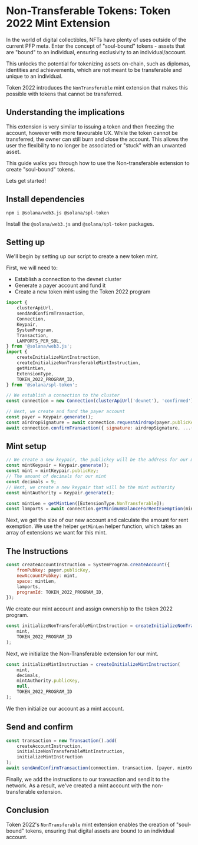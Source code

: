 # Non-Transferable Tokens: Token 2022 Mint Extension

In the world of digital collectibles, NFTs have plenty of uses outside of the current PFP meta. Enter the concept of "soul-bound" tokens - assets that are "bound" to an individual, ensuring exclusivity to an individual/account.

This unlocks the potential for tokenizing assets on-chain, such as diplomas, identities and achievements, which are not meant to be transferable and unique to an individual.

Token 2022 introduces the `NonTransferable` mint extension that makes this possible with tokens that cannot be transferred.

## Understanding the implications

This extension is very similar to issuing a token and then freezing the account, however with more favourable UX. While the token cannot be transferred, the owner can still burn and close the account. This allows the user the flexibility to no longer be associated or "stuck" with an unwanted asset.

This guide walks you through how to use the Non-transferable extension to create "soul-bound" tokens.

Lets get started!

## Install dependencies

```shell
npm i @solana/web3.js @solana/spl-token
```

Install the `@solana/web3.js` and `@solana/spl-token` packages.

## Setting up

We'll begin by setting up our script to create a new token mint.

First, we will need to:

- Establish a connection to the devnet cluster
- Generate a payer account and fund it
- Create a new token mint using the Token 2022 program

```javascript
import {
    clusterApiUrl,
    sendAndConfirmTransaction,
    Connection,
    Keypair,
    SystemProgram,
    Transaction,
    LAMPORTS_PER_SOL,
} from '@solana/web3.js';
import {
    createInitializeMintInstruction,
    createInitializeNonTransferableMintInstruction,
    getMintLen,
    ExtensionType,
    TOKEN_2022_PROGRAM_ID,
} from '@solana/spl-token';

// We establish a connection to the cluster
const connection = new Connection(clusterApiUrl('devnet'), 'confirmed');

// Next, we create and fund the payer account
const payer = Keypair.generate();
const airdropSignature = await connection.requestAirdrop(payer.publicKey, 2 * LAMPORTS_PER_SOL);
await connection.confirmTransaction({ signature: airdropSignature, ...(await connection.getLatestBlockhash()) });
```

## Mint setup

```javascript
// We create a new keypair, the publickey will be the address for our mint
const mintKeypair = Keypair.generate();
const mint = mintKeypair.publicKey;
// The amount of decimals for our mint
const decimals = 9;
// Next, we create a new keypair that will be the mint authority
const mintAuthority = Keypair.generate();

const mintLen = getMintLen([ExtensionType.NonTransferable]);
const lamports = await connection.getMinimumBalanceForRentExemption(mintLen);
```

Next, we get the size of our new account and calculate the amount for rent exemption. We use the helper `getMinLen` helper function, which takes an array of extensions we want for this mint.

## The Instructions

```javascript
const createAccountInstruction = SystemProgram.createAccount({
    fromPubkey: payer.publicKey,
    newAccountPubkey: mint,
    space: mintLen,
    lamports,
    programId: TOKEN_2022_PROGRAM_ID,
});
```

We create our mint account and assign ownership to the token 2022 program.

```javascript
const initializeNonTransferableMintInstruction = createInitializeNonTransferableMintInstruction(
    mint,
    TOKEN_2022_PROGRAM_ID
);
```

Next, we initialize the Non-Transferable extension for our mint.

```javascript
const initializeMintInstruction = createInitializeMintInstruction(
    mint,
    decimals,
    mintAuthority.publicKey,
    null, 
    TOKEN_2022_PROGRAM_ID
);
```

We then initialize our account as a mint account.

## Send and confirm

```javascript
const transaction = new Transaction().add(
    createAccountInstruction,
    initializeNonTransferableMintInstruction,
    initializeMintInstruction
);
await sendAndConfirmTransaction(connection, transaction, [payer, mintKeypair], undefined);
```

Finally, we add the instructions to our transaction and send it to the network. As a result, we've created a mint account with the non-transferable extension.

## Conclusion

Token 2022's `NonTransferable` mint extension enables the creation of "soul-bound" tokens, ensuring that digital assets are bound to an individual account.
